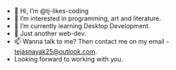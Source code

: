 - 👋 Hi, I’m @tj-likes-coding
- 👀 I’m interested in programming, art and literature.
- 🌱 I’m currently learning Desktop Development.
- 💞️ Just another web-dev.
- 📫 Wanna talk to me? Then contact me on my email - tejasnayak25@outlook.com.
- Looking forward to working with you. 
